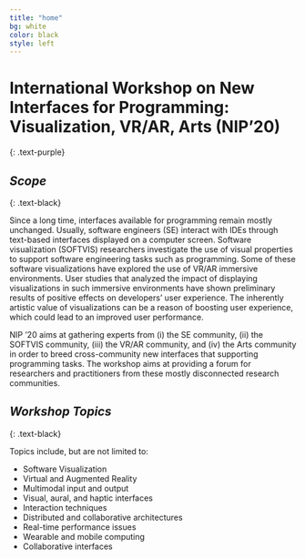 ```yaml
---
title: "home"
bg: white
color: black
style: left
---
```


# International Workshop on New Interfaces for Programming: Visualization, VR/AR, Arts (NIP’20)
{: .text-purple}

## *Scope*
{: .text-black}

Since a long time, interfaces available for programming remain mostly unchanged. Usually, software engineers (SE) interact with IDEs through text-based interfaces displayed on a computer screen. Software visualization (SOFTVIS) researchers investigate the use of visual properties to support software engineering tasks such as programming. Some of these software visualizations have explored the use of VR/AR immersive environments. User studies that analyzed the impact of displaying visualizations in such immersive environments have shown preliminary results of positive effects on developers’ user experience. The inherently artistic value of visualizations can be a reason of boosting user experience, which could lead to an improved user performance.

NIP ’20 aims at gathering experts from (i) the SE community, (ii) the SOFTVIS community, (iii) the VR/AR community, and (iv) the Arts community in order to breed cross-community new interfaces that supporting programming tasks. The workshop aims at providing a forum for researchers and practitioners from these mostly disconnected research communities.

## *Workshop Topics*
{: .text-black}

Topics include, but are not limited to:

 - Software Visualization
 - Virtual and Augmented Reality
 - Multimodal input and output
 - Visual, aural, and haptic interfaces
 - Interaction techniques
 - Distributed and collaborative architectures
 - Real-time performance issues
 - Wearable and mobile computing
 - Collaborative interfaces